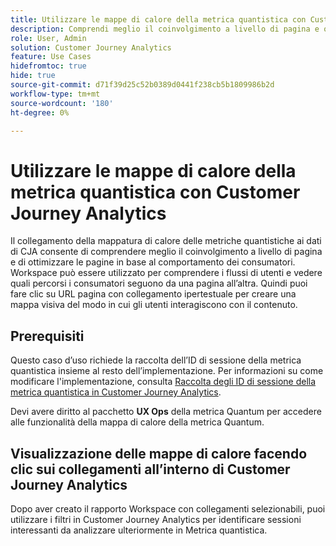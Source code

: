 ```yaml
---
title: Utilizzare le mappe di calore della metrica quantistica con Customer Journey Analytics
description: Comprendi meglio il coinvolgimento a livello di pagina e ottimizza le pagine in base al comportamento del consumatore utilizzando i dati della mappa di calore della metrica quantistica.
role: User, Admin
solution: Customer Journey Analytics
feature: Use Cases
hidefromtoc: true
hide: true
source-git-commit: d71f39d25c52b0389d0441f238cb5b1809986b2d
workflow-type: tm+mt
source-wordcount: '180'
ht-degree: 0%

---
```


# Utilizzare le mappe di calore della metrica quantistica con Customer Journey Analytics

Il collegamento della mappatura di calore delle metriche quantistiche ai dati di CJA consente di comprendere meglio il coinvolgimento a livello di pagina e di ottimizzare le pagine in base al comportamento dei consumatori. Workspace può essere utilizzato per comprendere i flussi di utenti e vedere quali percorsi i consumatori seguono da una pagina all’altra. Quindi puoi fare clic su URL pagina con collegamento ipertestuale per creare una mappa visiva del modo in cui gli utenti interagiscono con il contenuto.

## Prerequisiti

Questo caso d’uso richiede la raccolta dell’ID di sessione della metrica quantistica insieme al resto dell’implementazione. Per informazioni su come modificare l&#39;implementazione, consulta [Raccolta degli ID di sessione della metrica quantistica in Customer Journey Analytics](collect-session-id.md).

Devi avere diritto al pacchetto **UX Ops** della metrica Quantum per accedere alle funzionalità della mappa di calore della metrica Quantum.

## Visualizzazione delle mappe di calore facendo clic sui collegamenti all’interno di Customer Journey Analytics

Dopo aver creato il rapporto Workspace con collegamenti selezionabili, puoi utilizzare i filtri in Customer Journey Analytics per identificare sessioni interessanti da analizzare ulteriormente in Metrica quantistica.
